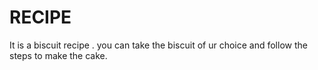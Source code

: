 # RECIPE
It is a biscuit recipe .
you can take the biscuit of ur choice and follow the steps to make the cake.